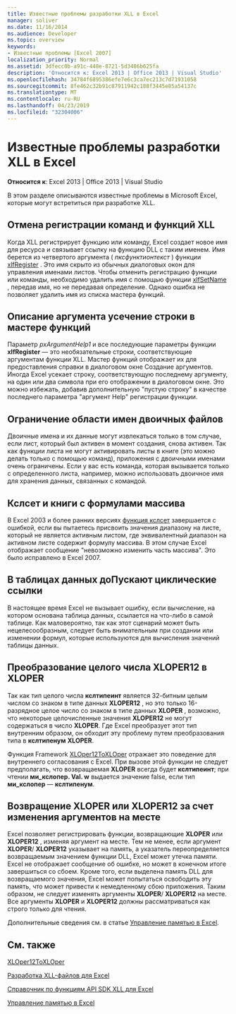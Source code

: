 ```yaml
---
title: Известные проблемы разработки XLL в Excel
manager: soliver
ms.date: 11/16/2014
ms.audience: Developer
ms.topic: overview
keywords:
- Известные проблемы [Excel 2007]
localization_priority: Normal
ms.assetid: 3dfecc0b-a91c-448e-8721-5d3486b625fa
description: 'Относится к: Excel 2013 | Office 2013 | Visual Studio'
ms.openlocfilehash: 34784f6895386efe7e6c3ca7ec213c7d71931058
ms.sourcegitcommit: 8fe462c32b91c87911942c188f3445e85a54137c
ms.translationtype: MT
ms.contentlocale: ru-RU
ms.lasthandoff: 04/23/2019
ms.locfileid: "32304006"
---
```

# <a name="known-issues-in-excel-xll-development"></a>Известные проблемы разработки XLL в Excel

 **Относится к**: Excel 2013 | Office 2013 | Visual Studio 
  
В этом разделе описываются известные проблемы в Microsoft Excel, которые могут встретиться при разработке XLL.
  
## <a name="unregistering-xll-commands-and-functions"></a>Отмена регистрации команд и функций XLL

Когда XLL регистрирует функцию или команду, Excel создает новое имя для ресурса и связывает ссылку на функцию DLL с таким именем. Имя берется из четвертого аргумента ( *пксфунктионтекст* ) функции [xlfRegister](xlfregister-form-1.md) . Это имя скрыто из обычных диалоговых окон для управления именами листов. Чтобы отменить регистрацию функции или команды, необходимо удалить имя с помощью функции [xlfSetName](xlfsetname.md) , передав имя, но не передавая определение. Однако ошибка не позволяет удалить имя из списка мастера функций. 
  
## <a name="argument-description-string-truncation-in-the-function-wizard"></a>Описание аргумента усечение строки в мастере функций

Параметр *pxArgumentHelp1* и все последующие параметры функции **xlfRegister** — это необязательные строки, соответствующие аргументам функции XLL. Мастер функций отображает их для предоставления справки в диалоговом окне Создание аргументов. Иногда Excel усекает строку, соответствующую последнему аргументу, на один или два символа при его отображении в диалоговом окне. Это можно избежать, добавив дополнительную "пустую строку" в качестве последнего параметра "аргумент Help" регистрации функции.
  
## <a name="binary-name-scope-limitation"></a>Ограничение области имен двоичных файлов

Двоичные имена и их данные могут извлекаться только в том случае, если лист, который был активен в момент создания, снова активен. Так как функции листа не могут активировать листы в книге (это можно делать только с помощью команд), приложения с двоичными именами очень ограничены. Если у вас есть команда, которая вызывается только с определенного листа, например, можно использовать двоичное имя для хранения данных, связанных с командой.
  
## <a name="xlset-and-workbooks-with-array-formulas"></a>Кслсет и книги с формулами массива

В Excel 2003 и более ранних версиях [функция кслсет](xlset.md) завершается с ошибкой, если вы пытаетесь присвоить значения диапазону на листе, который не является активным листом, где эквивалентный диапазон на активном листе содержит формулу массива. В этом случае Excel отображает сообщение "невозможно изменить часть массива". Это было исправлено в Excel 2007. 
  
## <a name="circular-references-are-tolerated-in-data-tables"></a>В таблицах данных доПускают циклические ссылки

В настоящее время Excel не вызывает ошибку, если вычисление, на котором основана таблица данных, ссылается на что-либо в самой таблице. Как маловероятно, так как этот сценарий может быть нецелесообразным, следует быть внимательным при создании или изменении формул, которые используются для вычисления значений таблицы данных.
  
## <a name="converting-an-integer-xloper12-to-an-xloper"></a>Преобразование целого числа XLOPER12 в XLOPER

Так как тип целого числа **кслтипеинт** является 32-битным целым числом со знаком в типе данных **XLOPER12** , но это только 16-разрядное целое число со знаком в типе данных **XLOPER** , возможно, что некоторые целочисленные значения **XLOPER12** не могут содержаться в число **XLOPER**. Где Excel преобразует этот тип внутренним образом, он обходит эту проблему путем преобразования типа в **кслтипенум** **XLOPER**.
  
Функция Framework [XLOper12ToXLOper](xloper12toxloper.md) отражает это поведение для внутреннего согласования с Excel. При вызове этой функции не следует предполагать, что возвращаемая **XLOPER** всегда будет **кслтипеинт**; при чтении **ми_кслопер. Val. w** выдается значение false, если тип **ми_кслопер** — **кслтипенум**.
  
## <a name="returning-xloper-or-xloper12-by-modifying-arguments-in-place"></a>Возвращение XLOPER или XLOPER12 за счет изменения аргументов на месте

Excel позволяет регистрировать функции, возвращающие **XLOPER** или **XLOPER12** , изменяя аргумент на месте. Тем не менее, если аргумент **XLOPER**/ **XLOPER12** указывает на память, а указатель переопределяется возвращаемым значением функции DLL, Excel может утечка памяти. Excel не отображает сообщение об ошибке, но может в конечном итоге завершиться со сбоем. Кроме того, если выделена память DLL для возвращаемого значения, Excel может попытаться освободить эту память, что может привести к немедленному сбою приложения. Таким образом, не следует изменять аргументы **XLOPER**/ **XLOPER12** на месте. Все аргументы **XLOPER** и **XLOPER12** должны рассматриваться как строго только для чтения. 
  
Дополнительные сведения см. в статье [Управление памятью в Excel](memory-management-in-excel.md).
  
## <a name="see-also"></a>См. также



[XLOper12ToXLOper](xloper12toxloper.md)


[Разработка XLL-файлов для Excel](developing-excel-xlls.md)
  
[Справочник по функциям API SDK XLL для Excel](excel-xll-sdk-api-function-reference.md)
  
[Управление памятью в Excel](memory-management-in-excel.md)

